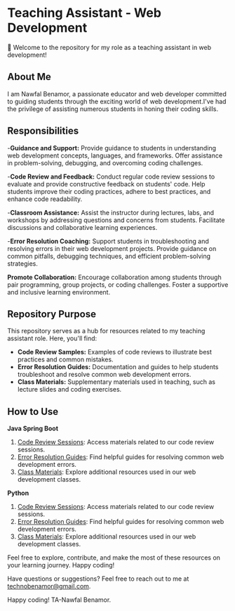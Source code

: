
# Teaching Assistant - Web Development

👋 Welcome to the repository for my role as a teaching assistant in web development!

## About Me
I am Nawfal Benamor, a passionate educator and web developer committed to guiding students through the exciting world of web development.I've had the privilege of assisting numerous students in honing their coding skills.

## Responsibilities
-**Guidance and Support:**
Provide guidance to students in understanding web development concepts, languages, and frameworks.
Offer assistance in problem-solving, debugging, and overcoming coding challenges.

-**Code Review and Feedback:**
Conduct regular code review sessions to evaluate and provide constructive feedback on students' code.
Help students improve their coding practices, adhere to best practices, and enhance code readability.

-**Classroom Assistance:**
Assist the instructor during lectures, labs, and workshops by addressing questions and concerns from students.
Facilitate discussions and collaborative learning experiences.

-**Error Resolution Coaching:**
Support students in troubleshooting and resolving errors in their web development projects.
Provide guidance on common pitfalls, debugging techniques, and efficient problem-solving strategies.

**Promote Collaboration:**
Encourage collaboration among students through pair programming, group projects, or coding challenges.
Foster a supportive and inclusive learning environment.

## Repository Purpose
This repository serves as a hub for resources related to my teaching assistant role. Here, you'll find:
- **Code Review Samples:** Examples of code reviews to illustrate best practices and common mistakes.
- **Error Resolution Guides:** Documentation and guides to help students troubleshoot and resolve common web development errors.
- **Class Materials:** Supplementary materials used in teaching, such as lecture slides and coding exercises.

## How to Use
**Java Spring Boot**
1. [Code Review Sessions](link-to-folder): Access materials related to our code review sessions.
2. [Error Resolution Guides](link-to-folder): Find helpful guides for resolving common web development errors.
3. [Class Materials](link-to-folder): Explore additional resources used in our web development classes.

**Python**
1. [Code Review Sessions](link-to-folder): Access materials related to our code review sessions.
2. [Error Resolution Guides](link-to-folder): Find helpful guides for resolving common web development errors.
3. [Class Materials](link-to-folder): Explore additional resources used in our web development classes.

Feel free to explore, contribute, and make the most of these resources on your learning journey. Happy coding!

Have questions or suggestions? Feel free to reach out to me at [technobenamor@gmail.com](mailto:technobenamor@gmail.com).


Happy coding!
TA-Nawfal Benamor.
